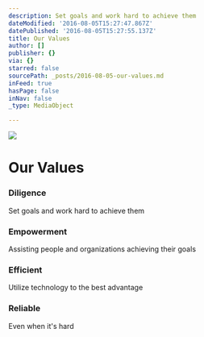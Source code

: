 ```yaml
---
description: Set goals and work hard to achieve them
dateModified: '2016-08-05T15:27:47.867Z'
datePublished: '2016-08-05T15:27:55.137Z'
title: Our Values
author: []
publisher: {}
via: {}
starred: false
sourcePath: _posts/2016-08-05-our-values.md
inFeed: true
hasPage: false
inNav: false
_type: MediaObject

---
```

![](https://the-grid-user-content.s3-us-west-2.amazonaws.com/dc2ac660-0239-41cd-b4bd-c9b853604f1b.jpg)

# Our Values

### Diligence

Set goals and work hard to achieve them

### Empowerment

Assisting people and organizations achieving their goals

### Efficient

Utilize technology to the best advantage

### Reliable

Even when it's hard